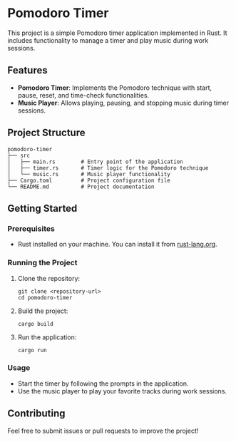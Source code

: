# Pomodoro Timer

This project is a simple Pomodoro timer application implemented in Rust. It includes functionality to manage a timer and play music during work sessions.

## Features

- **Pomodoro Timer**: Implements the Pomodoro technique with start, pause, reset, and time-check functionalities.
- **Music Player**: Allows playing, pausing, and stopping music during timer sessions.

## Project Structure

```
pomodoro-timer
├── src
│   ├── main.rs        # Entry point of the application
│   ├── timer.rs       # Timer logic for the Pomodoro technique
│   └── music.rs       # Music player functionality
├── Cargo.toml         # Project configuration file
└── README.md          # Project documentation
```

## Getting Started

### Prerequisites

- Rust installed on your machine. You can install it from [rust-lang.org](https://www.rust-lang.org/).

### Running the Project

1. Clone the repository:
   ```
   git clone <repository-url>
   cd pomodoro-timer
   ```

2. Build the project:
   ```
   cargo build
   ```

3. Run the application:
   ```
   cargo run
   ```

### Usage

- Start the timer by following the prompts in the application.
- Use the music player to play your favorite tracks during work sessions.

## Contributing

Feel free to submit issues or pull requests to improve the project!